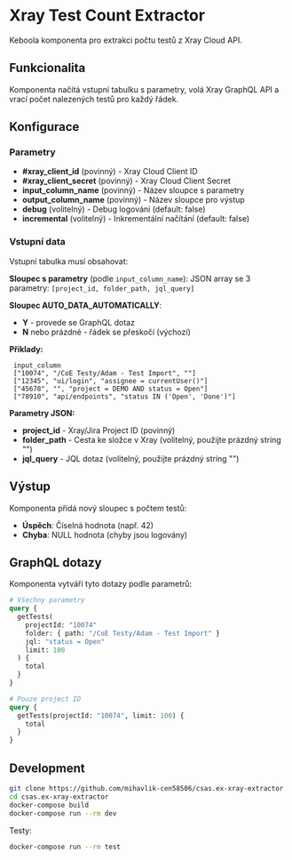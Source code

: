 # Xray Test Count Extractor

Keboola komponenta pro extrakci počtu testů z Xray Cloud API.

## Funkcionalita

Komponenta načítá vstupní tabulku s parametry, volá Xray GraphQL API a vrací počet nalezených testů pro každý řádek.

## Konfigurace

### Parametry

- **#xray_client_id** (povinný) - Xray Cloud Client ID
- **#xray_client_secret** (povinný) - Xray Cloud Client Secret
- **input_column_name** (povinný) - Název sloupce s parametry
- **output_column_name** (povinný) - Název sloupce pro výstup
- **debug** (volitelný) - Debug logování (default: false)
- **incremental** (volitelný) - Inkrementální načítání (default: false)

### Vstupní data

Vstupní tabulka musí obsahovat:

**Sloupec s parametry** (podle `input_column_name`):
JSON array se 3 parametry: `[project_id, folder_path, jql_query]`

**Sloupec AUTO_DATA_AUTOMATICALLY**:
- **Y** - provede se GraphQL dotaz
- **N** nebo prázdné - řádek se přeskočí (výchozí)

**Příklady:**
```
 input_column
 ["10074", "/CoE Testy/Adam - Test Import", ""]
 ["12345", "ui/login", "assignee = currentUser()"]
 ["45678", "", "project = DEMO AND status = Open"]
 ["78910", "api/endpoints", "status IN ('Open', 'Done')"]
```

**Parametry JSON:**
- **project_id** - Xray/Jira Project ID (povinný)
- **folder_path** - Cesta ke složce v Xray (volitelný, použijte prázdný string "")
- **jql_query** - JQL dotaz (volitelný, použijte prázdný string "")

## Výstup

Komponenta přidá nový sloupec s počtem testů:
- **Úspěch**: Číselná hodnota (např. 42)
- **Chyba**: NULL hodnota (chyby jsou logovány)

## GraphQL dotazy

Komponenta vytváří tyto dotazy podle parametrů:

```graphql
# Všechny parametry
query {
  getTests(
    projectId: "10074"
    folder: { path: "/CoE Testy/Adam - Test Import" }
    jql: "status = Open"
    limit: 100
  ) {
    total
  }
}

# Pouze project ID
query {
  getTests(projectId: "10074", limit: 100) {
    total
  }
}
```

## Development

```bash
git clone https://github.com/mihavlik-cen58506/csas.ex-xray-extractor
cd csas.ex-xray-extractor
docker-compose build
docker-compose run --rm dev
```

Testy:
```bash
docker-compose run --rm test
```